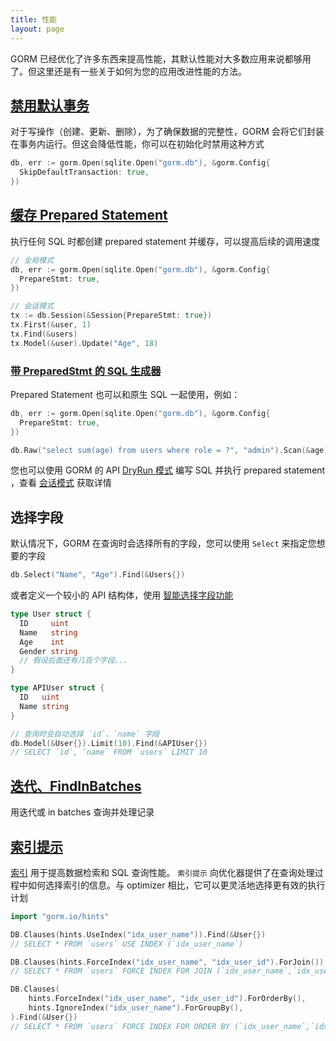 ```yaml
---
title: 性能
layout: page
---
```


GORM 已经优化了许多东西来提高性能，其默认性能对大多数应用来说都够用了。但这里还是有一些关于如何为您的应用改进性能的方法。

## [禁用默认事务](transactions.html)

对于写操作（创建、更新、删除），为了确保数据的完整性，GORM 会将它们封装在事务内运行。但这会降低性能，你可以在初始化时禁用这种方式

```go
db, err := gorm.Open(sqlite.Open("gorm.db"), &gorm.Config{
  SkipDefaultTransaction: true,
})
```

## [缓存 Prepared Statement](session.html)

执行任何 SQL 时都创建 prepared statement 并缓存，可以提高后续的调用速度

```go
// 全局模式
db, err := gorm.Open(sqlite.Open("gorm.db"), &gorm.Config{
  PrepareStmt: true,
})

// 会话模式
tx := db.Session(&Session{PrepareStmt: true})
tx.First(&user, 1)
tx.Find(&users)
tx.Model(&user).Update("Age", 18)
```

### [带 PreparedStmt 的 SQL 生成器](sql_builder.html)

Prepared Statement 也可以和原生 SQL 一起使用，例如：

```go
db, err := gorm.Open(sqlite.Open("gorm.db"), &gorm.Config{
  PrepareStmt: true,
})

db.Raw("select sum(age) from users where role = ?", "admin").Scan(&age)
```

您也可以使用 GORM 的 API [DryRun 模式](session.html) 编写 SQL 并执行 prepared statement ，查看 [会话模式](session.html) 获取详情

## 选择字段

默认情况下，GORM 在查询时会选择所有的字段，您可以使用 `Select` 来指定您想要的字段

```go
db.Select("Name", "Age").Find(&Users{})
```

或者定义一个较小的 API 结构体，使用 [智能选择字段功能](advanced_query.html)

```go
type User struct {
  ID     uint
  Name   string
  Age    int
  Gender string
  // 假设后面还有几百个字段...
}

type APIUser struct {
  ID   uint
  Name string
}

// 查询时会自动选择 `id`、`name` 字段
db.Model(&User{}).Limit(10).Find(&APIUser{})
// SELECT `id`, `name` FROM `users` LIMIT 10
```

## [迭代、FindInBatches](advanced_query.html)

用迭代或 in batches 查询并处理记录

## [索引提示](hints.html)

[索引](indexes.html) 用于提高数据检索和 SQL 查询性能。 `索引提示` 向优化器提供了在查询处理过程中如何选择索引的信息。与 optimizer 相比，它可以更灵活地选择更有效的执行计划

```go
import "gorm.io/hints"

DB.Clauses(hints.UseIndex("idx_user_name")).Find(&User{})
// SELECT * FROM `users` USE INDEX (`idx_user_name`)

DB.Clauses(hints.ForceIndex("idx_user_name", "idx_user_id").ForJoin()).Find(&User{})
// SELECT * FROM `users` FORCE INDEX FOR JOIN (`idx_user_name`,`idx_user_id`)"

DB.Clauses(
    hints.ForceIndex("idx_user_name", "idx_user_id").ForOrderBy(),
    hints.IgnoreIndex("idx_user_name").ForGroupBy(),
).Find(&User{})
// SELECT * FROM `users` FORCE INDEX FOR ORDER BY (`idx_user_name`,`idx_user_id`) IGNORE INDEX FOR GROUP BY (`idx_user_name`)"
```
